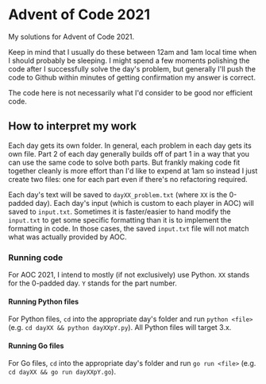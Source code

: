 # Advent of Code 2021
My solutions for Advent of Code 2021.

Keep in mind that I usually do these between 12am and 1am local time when I should probably be sleeping. I might spend a few moments polishing the code after I successfully solve the day's problem, but generally I'll push the code to Github within minutes of getting confirmation my answer is correct.

The code here is not necessarily what I'd consider to be good nor efficient code. 

## How to interpret my work
Each day gets its own folder. In general, each problem in each day gets its own file. Part 2 of each day generally builds off of part 1 in a way that you can use the same code to solve both parts. But frankly making code fit together cleanly is more effort than I'd like to expend at 1am so instead I just create two files: one for each part even if there's no refactoring required.

Each day's text will be saved to `dayXX_problem.txt` (where `XX` is the 0-padded day). Each day's input (which is custom to each player in AOC) will saved to `input.txt`. Sometimes it is faster/easier to hand modify the `input.txt` to get some specific formatting than it is to implement the formatting in code. In those cases, the saved `input.txt` file will not match what was actually provided by AOC. 

### Running code
For AOC 2021, I intend to mostly (if not exclusively) use Python. `XX` stands for the 0-padded day. `Y` stands for the part number.

#### Running Python files
For Python files, `cd` into the appropriate day's folder and run `python <file>` (e.g. `cd dayXX && python dayXXpY.py`). All Python files will target 3.x.

#### Running Go files
For Go files, `cd` into the appropriate day's folder and run `go run <file>` (e.g. `cd dayXX && go run dayXXpY.go`).